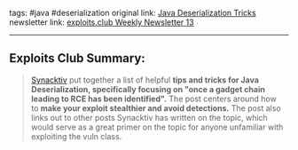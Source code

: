 tags: #java #deserialization
original link: [Java Deserialization Tricks](https://www.synacktiv.com/en/publications/java-deserialization-tricks.html?ref=blog.exploits.club)  
newsletter link: [exploits.club Weekly Newsletter 13](https://blog.exploits.club/exploits-club-weekly-newsletter-12-2/) 

---
## Exploits Club Summary:
> [Synacktiv](https://www.synacktiv.com/en?ref=blog.exploits.club) put together a list of helpful **tips and tricks for Java Deserialization, specifically focusing on "once a gadget chain leading to RCE has been identified".** The post centers around how to **make your exploit stealthier and avoid detections.** The post also links out to other posts Synacktiv has written on the topic, which would serve as a great primer on the topic for anyone unfamiliar with exploiting the vuln class. 